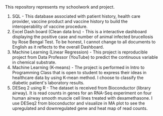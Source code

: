 This repository represents my schoolwork and project.

1. SQL - This database associated with patient history, health care provider, vaccine product and vaccine history to build the interoperability of vaccine procedure.
2. Excel Dash board (Clean data bru) - This is a interactive dashboard displaying the positive case and number of animal infected brucellosis by Rose Bengal Test. To be honest, I cannot change to all documents to English as it reflects to the overall Dashboard.
3. Machine Learning (Linear Regression) - This project is reproducible project from Data Professor (YouTube) to predict the continuous variable in chemical substrate.
4. Machine Learning (K-means) - The project is performed in Intro to Programming Class that is open to student to express their ideas in healthcare data by using K-mean method. I choose to classify the diabetic patient's laboratory results.
5. DESeq 2 using R - The dataset is received from Bioconductor (library airway). It is read counts in genes for an RNA-Seq experiment on four human airway smooth muscle cell lines treated with dexamethasone. I use DESeq2 from bioconductor and visualize in MA plot to see the upregulated and downregulated gene and heat map of read counts.
